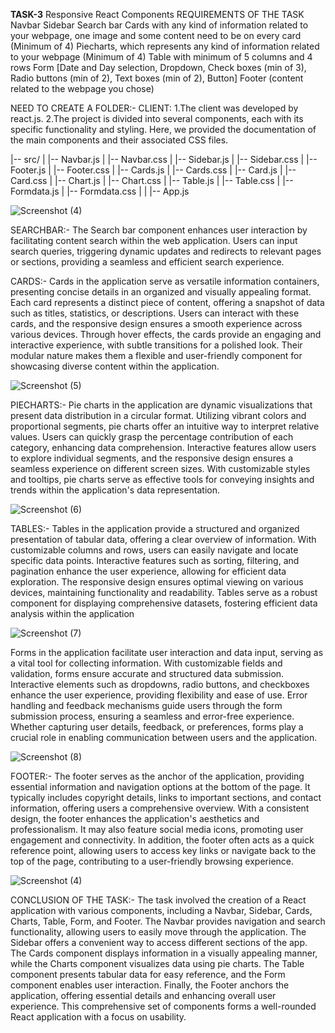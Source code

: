 
**TASK-3** Responsive React Components REQUIREMENTS OF THE TASK Navbar Sidebar Search bar Cards with any kind of information related to your webpage, one image and some content need to be on every card (Minimum of 4) Piecharts, which represents any kind of information related to your webpage (Minimum of 4) Table with minimum of 5 columns and 4 rows Form [Date and Day selection, Dropdown, Check boxes (min of 3), Radio buttons (min of 2), Text boxes (min of 2), Button] Footer (content related to the webpage you chose)

NEED TO CREATE A FOLDER:- CLIENT: 1.The client was developed by react.js. 2.The project is divided into several components, each with its specific functionality and styling. Here, we provided the documentation of the main components and their associated CSS files.



|-- src/
|   |-- Navbar.js
|   |-- Navbar.css
|   |-- Sidebar.js
|   |-- Sidebar.css
|   |-- Footer.js
|   |-- Footer.css
|   |-- Cards.js
|   |-- Cards.css
|   |-- Card.js
|   |-- Card.css
|   |-- Chart.js
|   |-- Chart.css
|   |-- Table.js
|   |-- Table.css
|   |-- Formdata.js
|   |-- Formdata.css
|
|
|-- App.js


![Screenshot (4)](https://github.com/RCTS-K-Hub/Nov_Team_03/assets/116969273/48f31a34-d391-49ca-8a87-2e5ea4e10f72)


SEARCHBAR:- The Search bar component enhances user interaction by facilitating content search within the web application. Users can input search queries, triggering dynamic updates and redirects to relevant pages or sections, providing a seamless and efficient search experience.

CARDS:- Cards in the application serve as versatile information containers, presenting concise details in an organized and visually appealing format. Each card represents a distinct piece of content, offering a snapshot of data such as titles, statistics, or descriptions. Users can interact with these cards, and the responsive design ensures a smooth experience across various devices. Through hover effects, the cards provide an engaging and interactive experience, with subtle transitions for a polished look. Their modular nature makes them a flexible and user-friendly component for showcasing diverse content within the application.


![Screenshot (5)](https://github.com/RCTS-K-Hub/Nov_Team_03/assets/116969273/08fcbfed-1715-40ab-ba17-9e3d52d90132)



PIECHARTS:- Pie charts in the application are dynamic visualizations that present data distribution in a circular format. Utilizing vibrant colors and proportional segments, pie charts offer an intuitive way to interpret relative values. Users can quickly grasp the percentage contribution of each category, enhancing data comprehension. Interactive features allow users to explore individual segments, and the responsive design ensures a seamless experience on different screen sizes. With customizable styles and tooltips, pie charts serve as effective tools for conveying insights and trends within the application's data representation.

![Screenshot (6)](https://github.com/RCTS-K-Hub/Nov_Team_03/assets/116969273/0806abf6-ea1a-480a-9574-deb32e650288)


TABLES:- Tables in the application provide a structured and organized presentation of tabular data, offering a clear overview of information. With customizable columns and rows, users can easily navigate and locate specific data points. Interactive features such as sorting, filtering, and pagination enhance the user experience, allowing for efficient data exploration. The responsive design ensures optimal viewing on various devices, maintaining functionality and readability. Tables serve as a robust component for displaying comprehensive datasets, fostering efficient data analysis within the application

![Screenshot (7)](https://github.com/RCTS-K-Hub/Nov_Team_03/assets/116969273/19d5a3f8-dd11-44e1-8a83-3975d07e8881)


Forms in the application facilitate user interaction and data input, serving as a vital tool for collecting information. With customizable fields and validation, forms ensure accurate and structured data submission. Interactive elements such as dropdowns, radio buttons, and checkboxes enhance the user experience, providing flexibility and ease of use. Error handling and feedback mechanisms guide users through the form submission process, ensuring a seamless and error-free experience. Whether capturing user details, feedback, or preferences, forms play a crucial role in enabling communication between users and the application.


![Screenshot (8)](https://github.com/RCTS-K-Hub/Nov_Team_03/assets/116969273/21388e00-81d6-4aac-adb8-5b13d660254f)

FOOTER:- The footer serves as the anchor of the application, providing essential information and navigation options at the bottom of the page. It typically includes copyright details, links to important sections, and contact information, offering users a comprehensive overview. With a consistent design, the footer enhances the application's aesthetics and professionalism. It may also feature social media icons, promoting user engagement and connectivity. In addition, the footer often acts as a quick reference point, allowing users to access key links or navigate back to the top of the page, contributing to a user-friendly browsing experience.

![Screenshot (4)](https://github.com/RCTS-K-Hub/Nov_Team_03/assets/116969273/2c32108d-7ce5-4955-bcb8-59f34bf40be5)


CONCLUSION OF THE TASK:- The task involved the creation of a React application with various components, including a Navbar, Sidebar, Cards, Charts, Table, Form, and Footer. The Navbar provides navigation and search functionality, allowing users to easily move through the application. The Sidebar offers a convenient way to access different sections of the app. The Cards component displays information in a visually appealing manner, while the Charts component visualizes data using pie charts. The Table component presents tabular data for easy reference, and the Form component enables user interaction. Finally, the Footer anchors the application, offering essential details and enhancing overall user experience. This comprehensive set of components forms a well-rounded React application with a focus on usability.
